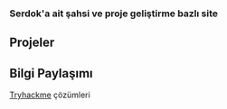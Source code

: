 ### Serdok'a ait şahsi ve proje geliştirme bazlı site

## Projeler

## Bilgi Paylaşımı

[Tryhackme](serdok1.github.io/tryhackme) çözümleri